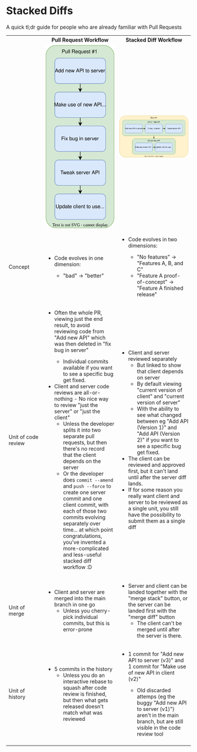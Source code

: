 Stacked Diffs
=============

A quick tl;dr guide for people who are already familiar with Pull Requests

<table>
<tr>
	<th width="20%"></th>
	<th width="40%">Pull Request Workflow</th>
	<th width="40%">Stacked Diff Workflow</th>
</tr>
<tr class="images">
	<td></td>
	<td><img src="pr.drawio.svg" /></td>
	<td><img src="stack.drawio.svg" /></td>
</tr>
<tr>
	<td>Concept</td>
	<td>
		<ul>
			<li>Code evolves in one dimension:</li>
			<ul>
				<li>"bad" &rarr; "better"</li>
			</ul>
		</ul>
	</td>
	<td>
		<ul>
			<li>Code evolves in two dimensions:</li>
			<ul>
				<li>"No features" &rarr; "Features A, B, and C"</li>
				<li>"Feature A proof-of-concept" &rarr; "Feature A finished release"</li>
			</ul>
		</ul>
	</td>
</tr>
<tr>
	<td>Unit of code review</td>
	<td>
		<ul>
			<li>Often the whole PR, viewing just the end result, to avoid reviewing code from "Add new API" which was then deleted in "fix bug in server"</li>
			<ul>
				<li>Individual commits available if you want to see a specific bug get fixed.</li>
			</ul>
			<li>Client and server code reviews are all-or-nothing - No nice way to review "just the server" or "just the client"
			<ul>
				<li>Unless the developer splits it into two separate pull requests, but then there's no record that the client depends on the server</li>
				<li>Or the developer does <code>commit --amend</code> and <code>push --force</code> to create one server commit and one client commit, with each of those two commits evolving separately over time... at which point congratulations, you've invented a more-complicated and less-useful stacked diff workflow :D
			</ul>
		</ul>
	</td>
	<td>
		<ul>
			<li>Client and server reviewed separately
			<ul>
				<li>But linked to show that client depends on server
				<li>By default viewing "current version of client" and "current version of server"
				<li>With the ability to see what changed between eg "Add API (Version 1)" and "Add API (Version 2)" if you want to see a specific bug get fixed.</li>
			</ul>
			<li>The client can be reviewed and approved first, but it can't land until after the server diff lands.</li>
			<li>If for some reason you really want client and server to be reviewed as a single unit, you still have the possibility to submit them as a single diff</li>
		</ul>
	</td>
</tr>
<tr>
	<td>Unit of merge</td>
	<td>
		<ul>
			<li>Client and server are merged into the main branch in one go
			<ul>
				<li>Unless you cherry-pick individual commits, but this is error-prone</li>
			</ul>
		</ul>
	</td>
	<td>
		<ul>
			<li>Server and client can be landed together with the "merge stack" button, or the server can be landed first with the "merge diff" button
			<ul>
				<li>The client can't be merged until after the server is there.</li>
			</ul>
		<ul>
	</td>
</tr>
<tr>
	<td>Unit of history</td>
	<td>
		<ul>
			<li>5 commits in the history
			<ul>
				<li>Unless you do an interactive rebase to squash after code review is finished, but then what gets released doesn't match what was reviewed</li>
			</ul>
		</ul>
	</td>
	<td>
		<ul>
			<li>1 commit for "Add new API to server (v3)" and 1 commit for "Make use of new API in client (v2)"</li>
			<ul>
				<li>Old discarded attemps (eg the buggy "Add new API to server (v1)") aren't in the main branch, but are still visible in the code review tool</li>
			</ul>
		</ul>
	</td>
</tr>
<tr>
	<td></td>
	<td></td>
	<td></td>
</tr>
</table>
